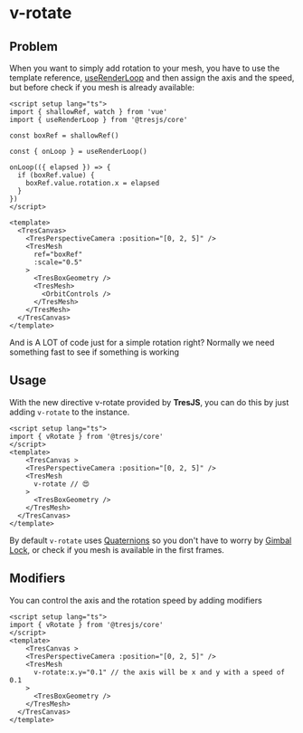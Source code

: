 # v-rotate

## Problem

When you want to simply add rotation to your mesh, you have to use the template reference, [useRenderLoop](/api/composables#userenderloop) and then assign the axis and the speed, but before check if you mesh is already available:

```vue
<script setup lang="ts">
import { shallowRef, watch } from 'vue'
import { useRenderLoop } from '@tresjs/core'

const boxRef = shallowRef()

const { onLoop } = useRenderLoop()

onLoop(({ elapsed }) => {
  if (boxRef.value) {
    boxRef.value.rotation.x = elapsed
  }
})
</script>

<template>
  <TresCanvas>
    <TresPerspectiveCamera :position="[0, 2, 5]" />
    <TresMesh
      ref="boxRef"
      :scale="0.5"
    >
      <TresBoxGeometry />
      <TresMesh>
        <OrbitControls />
      </TresMesh>
    </TresMesh>
  </TresCanvas>
</template>
```

And is A LOT of code just for a simple rotation right? Normally we need something fast to see if something is working

## Usage

With the new directive v-rotate provided by **TresJS**, you can do this by just adding `v-rotate` to the instance.

```vue{2,8}
<script setup lang="ts">
import { vRotate } from '@tresjs/core'
</script>
<template>
    <TresCanvas >
    <TresPerspectiveCamera :position="[0, 2, 5]" />
    <TresMesh
      v-rotate // 😍
    >
      <TresBoxGeometry />
    </TresMesh>
  </TresCanvas>
</template>
```
By default `v-rotate` uses [Quaternions](https://threejs.org/docs/index.html?q=quater#api/en/math/Quaternion) so you don't have to worry by [Gimbal Lock](https://en.wikipedia.org/wiki/Gimbal_lock), or check if you mesh is available in the first frames.

## Modifiers

You can control the axis and the rotation speed by adding modifiers

```vue{2,8}
<script setup lang="ts">
import { vRotate } from '@tresjs/core'
</script>
<template>
    <TresCanvas >
    <TresPerspectiveCamera :position="[0, 2, 5]" />
    <TresMesh
      v-rotate:x.y="0.1" // the axis will be x and y with a speed of 0.1
    >
      <TresBoxGeometry />
    </TresMesh>
  </TresCanvas>
</template>
```
